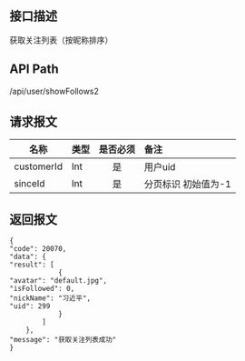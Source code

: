 ## 接口描述
获取关注列表（按昵称排序）
## API Path
/api/user/showFollows2
## 请求报文
|名称         |类型           |是否必须   |备注                                 |
|-------------|:--------------|:---------:|:------------------------------------|
|customerId    |Int    |是    |用户uid    |
|sinceId    |Int    |是    |分页标识 初始值为-1    |
## 返回报文
    {
    "code": 20070,
    "data": {
    "result": [
                {
    "avatar": "default.jpg",
    "isFollowed": 0,
    "nickName": "习近平",
    "uid": 299
                }
            ]
        },
    "message": "获取关注列表成功"
    }
    
